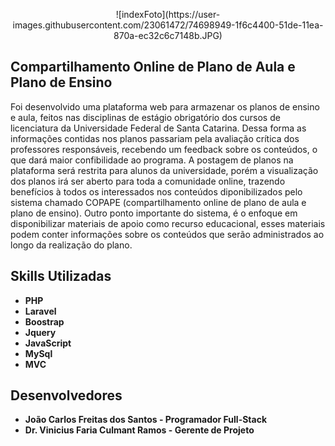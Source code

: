 <p align="center"> ![indexFoto](https://user-images.githubusercontent.com/23061472/74698949-1f6c4400-51de-11ea-870a-ec32c6c7148b.JPG)</p>

## Compartilhamento Online de Plano de Aula e Plano de Ensino

Foi desenvolvido uma plataforma web para armazenar os planos de ensino e aula,  feitos nas disciplinas de estágio obrigatório dos cursos de licenciatura da Universidade Federal de Santa Catarina. Dessa forma as informações contidas nos planos passariam pela avaliação crítica dos professores responsáveis, recebendo um feedback sobre os conteúdos, o que dará maior confibilidade ao programa. A postagem de planos na plataforma será restrita para alunos da universidade, porém a visualização dos planos irá ser aberto para toda a comunidade online, trazendo benefícios à todos os interessados nos conteúdos diponibilizados pelo sistema  chamado COPAPE (compartilhamento online de plano de aula e plano de ensino).
Outro ponto importante do sistema, é o enfoque em disponibilizar materiais de apoio como recurso educacional, esses materiais podem conter informações sobre os conteúdos que serão administrados ao longo da realização do plano.


## Skills Utilizadas

- **PHP**
- **Laravel**
- **Boostrap**
- **Jquery**
- **JavaScript**
- **MySql**
- **MVC**

## Desenvolvedores
- **João Carlos Freitas dos Santos - Programador Full-Stack**
- **Dr. Vinicius Faria Culmant Ramos - Gerente de Projeto**

